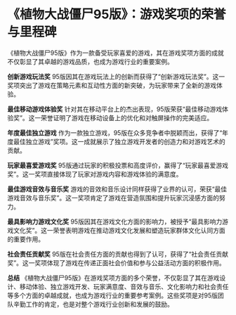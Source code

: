 # 《植物大战僵尸95版》：游戏奖项的荣誉与里程碑

《植物大战僵尸95版》作为一款备受玩家喜爱的游戏，其在游戏奖项方面的成就不仅彰显了其卓越的游戏品质，也成为游戏行业的重要案例。

**创新游戏玩法奖**
95版因其在游戏玩法上的创新而获得了“创新游戏玩法奖”。这一奖项突出了游戏在策略元素和互动性方面的新突破，为玩家带来了全新的游戏体验。

**最佳移动游戏体验奖**
针对其在移动平台上的杰出表现，95版荣获“最佳移动游戏体验奖”。这一荣誉证明了游戏在移动设备上的优化和对触屏操作的完美适应。

**年度最佳独立游戏**
作为一款独立游戏，95版在众多竞争者中脱颖而出，获得了“年度最佳独立游戏”奖项。这一成就展示了独立游戏开发者的创造力和对游戏艺术的贡献。

**玩家最喜爱游戏奖**
95版通过玩家的积极投票和高度评价，赢得了“玩家最喜爱游戏奖”。这一奖项直接体现了玩家对游戏内容和游戏体验的满意度。

**最佳游戏音效与音乐奖**
游戏的音效和音乐设计同样获得了业界的认可，荣获“最佳游戏音效与音乐奖”。这一奖项肯定了游戏在营造氛围和提升玩家沉浸感方面的努力。

**最具影响力游戏文化奖**
95版因其在游戏文化方面的影响力，被授予“最具影响力游戏文化奖”。这一荣誉表明游戏在推动游戏文化发展和塑造玩家群体文化认同方面的重要作用。

**社会责任贡献奖**
95版在社会责任方面的贡献也得到了认可，获得了“社会责任贡献奖”。这一奖项体现了游戏在传递正面社会价值和参与公益活动方面的积极作用。

**总结**
《植物大战僵尸95版》在游戏奖项方面的多个荣誉，不仅彰显了其在游戏设计、移动体验、独立游戏开发、玩家满意度、音效与音乐、文化影响力和社会责任等多个方面的卓越成就，也成为游戏行业的重要参考案例。这些奖项是对95版团队辛勤工作的肯定，也是对整个游戏行业创新和发展的鼓励。